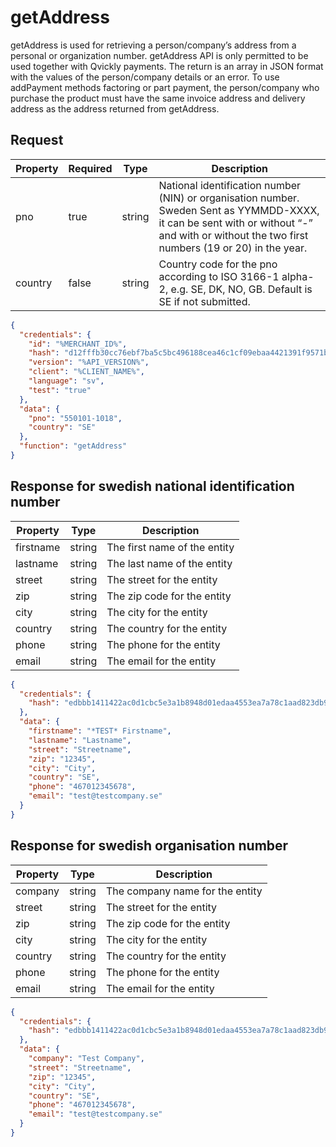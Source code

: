 # getAddress

getAddress is used for retrieving a person/company’s address from a personal or organization number.
getAddress API is only permitted to be used together with Qvickly payments.
The return is an array in JSON format with the values of the person/company details or an error.
To use addPayment methods factoring or part payment, the person/company who purchase the product must have the same invoice address and delivery address as the address returned from getAddress.

## Request

| Property | Required | Type   | Description                                                                                                                                                                                   |
|----------|----------|--------|-----------------------------------------------------------------------------------------------------------------------------------------------------------------------------------------------|
| pno      | true     | string | National identification number (NIN) or organisation number. Sweden Sent as YYMMDD-XXXX, it can be sent with or without “-” and with or without the two first numbers (19 or 20) in the year. |
| country  | false    | string | Country code for the pno according to ISO 3166-1 alpha-2, e.g. SE, DK, NO, GB. Default is SE if not submitted.                                                                                |

```json
{
  "credentials": {
    "id": "%MERCHANT_ID%",
    "hash": "d12fffb30cc76ebf7ba5c5bc496188cea46c1cf09ebaa4421391f9571bd4df6920223222e87b6bf0dcb7fa8867410851e148f84f9dec6d94b1fddf9f66dc1307",
    "version": "%API_VERSION%",
    "client": "%CLIENT_NAME%",
    "language": "sv",
    "test": "true"
  },
  "data": {
    "pno": "550101-1018",
    "country": "SE"
  },
  "function": "getAddress"
}
```

## Response for swedish national identification number
| Property  | Type   | Description                  |
|-----------|--------|------------------------------|
| firstname | string | The first name of the entity |
| lastname  | string | The last name of the entity  |
| street    | string | The street for the entity    |
| zip       | string | The zip code for the entity  |
| city      | string | The city for the entity      |
| country   | string | The country for the entity   |
| phone     | string | The phone for the entity     |
| email     | string | The email for the entity     |

```json
{
  "credentials": {
    "hash": "edbbb1411422ac0d1cbc5e3a1b8948d01edaa4553ea7a78c1aad823db9f49acbc0b6f9d02769cae8975fe5f44bba13050a5b9c2e19f0f488b9faa7df66029520"
  },
  "data": {
    "firstname": "*TEST* Firstname",
    "lastname": "Lastname",
    "street": "Streetname",
    "zip": "12345",
    "city": "City",
    "country": "SE",
    "phone": "467012345678",
    "email": "test@testcompany.se"
  }
}
```

## Response for swedish organisation number
| Property | Type   | Description                     |
|----------|--------|---------------------------------|
| company  | string | The company name for the entity |
| street   | string | The street for the entity       |
| zip      | string | The zip code for the entity     |
| city     | string | The city for the entity         |
| country  | string | The country for the entity      |
| phone    | string | The phone for the entity        |
| email    | string | The email for the entity        |

```json
{
  "credentials": {
    "hash": "edbbb1411422ac0d1cbc5e3a1b8948d01edaa4553ea7a78c1aad823db9f49acbc0b6f9d02769cae8975fe5f44bba13050a5b9c2e19f0f488b9faa7df66029520"
  },
  "data": {
    "company": "Test Company",
    "street": "Streetname",
    "zip": "12345",
    "city": "City",
    "country": "SE",
    "phone": "467012345678",
    "email": "test@testcompany.se"
  }
}
```

